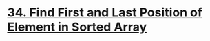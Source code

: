 # [34. Find First and Last Position of Element in Sorted Array](https://leetcode.com/problems/find-first-and-last-position-of-element-in-sorted-array/)

